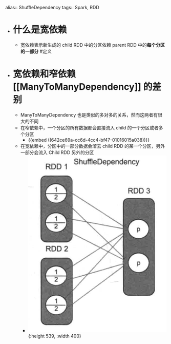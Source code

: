 alias:: ShuffleDependency
tags:: Spark, RDD

- # 什么是宽依赖
	- 宽依赖表示新生成的 child RDD 中的分区依赖 parent RDD 中的**每个分区的一部分** #定义
- # 宽依赖和窄依赖 [[ManyToManyDependency]] 的差别
	- ManyToManyDependency 也是类似的多对多的关系，然而这两者有很大的不同
	- 在窄依赖中，一个分区的所有数据都会直接流入 child 的一个分区或者多个分区
		- {{embed ((642ce69a-cc6d-4cc4-bf47-01016015a038))}}
	- 在宽依赖中，分区中的一部分数据会溜去 child RDD 的某一个分区，另外一部分会流入 Child RDD 另外的分区
		- ![image.png](../assets/image_1680666169158_0.png){:height 539, :width 400}
